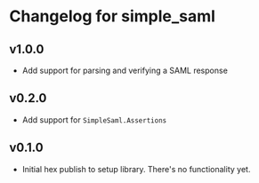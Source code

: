 # Changelog for simple_saml

## v1.0.0

* Add support for parsing and verifying a SAML response

## v0.2.0

* Add support for `SimpleSaml.Assertions`

## v0.1.0

* Initial hex publish to setup library.  There's no functionality yet.
